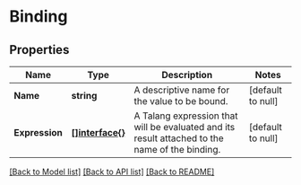 # Binding

## Properties
Name | Type | Description | Notes
------------ | ------------- | ------------- | -------------
**Name** | **string** | A descriptive name for the value to be bound. | [default to null]
**Expression** | [**[]interface{}**](interface{}.md) | A Talang expression that will be evaluated and its result attached to the name of the binding. | [default to null]

[[Back to Model list]](../README.md#documentation-for-models) [[Back to API list]](../README.md#documentation-for-api-endpoints) [[Back to README]](../README.md)


